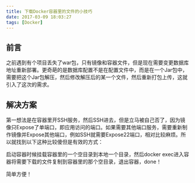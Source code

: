 ```yaml
---
title: 下载Docker容器里的文件的小技巧
date: 2017-03-09 18:03:27
tags: [Docker]
---
```


## 前言

之前遇到有个项目丢失了war包，只有镜像和容器文件，但是现在需要变更数据库地址重新部署。更奇葩的是数据库配置不是在配置文件中，而是在一个Jar包中，需要把这个Jar包解压，然后修改解压后的某一个文件，然后重新打包上传，这就引入了这次的需求。

## 解决方案

第一想法是在容器里开SSH服务，然后SSH进去，但是立马被自己否了，因为镜像只Expose了单端口，即应用访问的端口。如果需要其他端口服务，需要重新制作镜像并Expose其他端口，例如SSH就需要Expose22端口，相对比较麻烦。所以就找到以下这种比较傻但是有效的方式：

启动容器时候挂载容器里的一个空目录到本地一个目录，然后docker exec进入容器将需要下载的文件复制到容器里的那个空目录，退出容器，done！

简单方便！